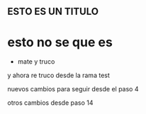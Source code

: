 ## ESTO ES UN TITULO 
# esto no se que es 

- mate y truco

y ahora re truco desde la rama test

nuevos cambios para seguir desde el paso 4 


otros cambios desde paso 14

